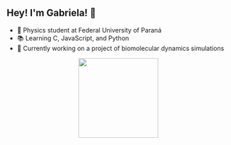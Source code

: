 ## Hey! I'm Gabriela! 👋

- 🔭 Physics student at Federal University of Paraná  
- 📚 Learning C, JavaScript, and Python
- 🧬 Currently working on a project of biomolecular dynamics simulations

<div align="center">
  <a href="https://github.com/gabimafuzo">
  <img height="180em" src="https://github-readme-stats.vercel.app/api?username=gabimafuzo&show_icons=true&theme=dracula&include_all_commits=true&count_private=true"/>
